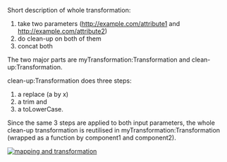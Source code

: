Short description of whole transformation:

1. take two parameters (http://example.com/attribute1 and http://example.com/attribute2)   
2. do clean-up on both of them
3. concat both

The two major parts are myTransformation:Transformation and clean-up:Transformation.

clean-up:Transformation does three steps: 

1. a replace (a by x)
2. a trim and 
3. a toLowerCase. 

Since the same 3 steps are applied to both input parameters, the whole clean-up transformation is reutilised in myTransformation:Transformation (wrapped as a function by component1 and component2).

[![mapping and transformation](https://intranet.slub-dresden.de/download/attachments/37071934/mapping_object_diagramm.png?version=1&modificationDate=1395337070965&api=v2)](https://intranet.slub-dresden.de/download/attachments/37071934/mapping_object_diagramm.png?version=1&modificationDate=1395337070965&api=v2 "Mapping and Transformation")